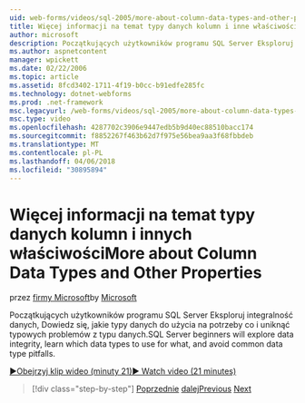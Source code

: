 ```yaml
---
uid: web-forms/videos/sql-2005/more-about-column-data-types-and-other-properties
title: Więcej informacji na temat typy danych kolumn i inne właściwości | Dokumentacja firmy Microsoft
author: microsoft
description: Początkujących użytkowników programu SQL Server Eksploruj integralność danych, Dowiedz się, jakie typy danych do użycia na potrzeby co i uniknąć typowych problemów z typu danych.
ms.author: aspnetcontent
manager: wpickett
ms.date: 02/22/2006
ms.topic: article
ms.assetid: 8fcd3402-1711-4f19-b0cc-b91edfe285fc
ms.technology: dotnet-webforms
ms.prod: .net-framework
msc.legacyurl: /web-forms/videos/sql-2005/more-about-column-data-types-and-other-properties
msc.type: video
ms.openlocfilehash: 4287702c3906e9447edb5b9d40ec88510bacc174
ms.sourcegitcommit: f8852267f463b62d7f975e56bea9aa3f68fbbdeb
ms.translationtype: MT
ms.contentlocale: pl-PL
ms.lasthandoff: 04/06/2018
ms.locfileid: "30895894"
---
```

<a name="more-about-column-data-types-and-other-properties"></a><span data-ttu-id="777ce-103">Więcej informacji na temat typy danych kolumn i innych właściwości</span><span class="sxs-lookup"><span data-stu-id="777ce-103">More about Column Data Types and Other Properties</span></span>
====================
<span data-ttu-id="777ce-104">przez [firmy Microsoft](https://github.com/microsoft)</span><span class="sxs-lookup"><span data-stu-id="777ce-104">by [Microsoft](https://github.com/microsoft)</span></span>

<span data-ttu-id="777ce-105">Początkujących użytkowników programu SQL Server Eksploruj integralność danych, Dowiedz się, jakie typy danych do użycia na potrzeby co i uniknąć typowych problemów z typu danych.</span><span class="sxs-lookup"><span data-stu-id="777ce-105">SQL Server beginners will explore data integrity, learn which data types to use for what, and avoid common data type pitfalls.</span></span>

[<span data-ttu-id="777ce-106">&#9654;Obejrzyj klip wideo (minuty 21)</span><span class="sxs-lookup"><span data-stu-id="777ce-106">&#9654; Watch video (21 minutes)</span></span>](https://channel9.msdn.com/Blogs/ASP-NET-Site-Videos/more-about-column-data-types-and-other-properties)

> [!div class="step-by-step"]
> <span data-ttu-id="777ce-107">[Poprzednie](understanding-database-tables-and-records.md)
> [dalej](designing-relational-database-tables.md)</span><span class="sxs-lookup"><span data-stu-id="777ce-107">[Previous](understanding-database-tables-and-records.md)
[Next](designing-relational-database-tables.md)</span></span>
